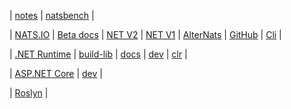 | [notes](https://github.com/mtmk/notes)
| [natsbench](https://github.com/mtmk/natsbench)
|

| [NATS.IO](https://nats.io/)
| [Beta docs](https://beta-docs.nats.io/)
| [NET V2](https://github.com/nats-io/nats.net.v2)
| [NET V1](https://github.com/nats-io/nats.net)
| [AlterNats](https://github.com/Cysharp/AlterNats)
| [GitHub](https://github.com/nats-io)
| [Cli](https://github.com/nats-io/natscli)
|

| [.NET Runtime](https://github.com/dotnet/runtime)
| [build-lib](https://github.com/dotnet/runtime/blob/main/docs/workflow/building/libraries/README.md)
| [docs](https://github.com/dotnet/runtime/blob/main/docs/README.md)
| [dev](https://github.com/dotnet/runtime/blob/main/docs/workflow/README.md)
| [clr](https://github.com/dotnet/runtime/blob/main/docs/workflow/debugging/coreclr/debugging-runtime.md)
| 

| [ASP.NET Core](https://github.com/dotnet/aspnetcore)
| [dev](https://github.com/dotnet/aspnetcore/blob/main/docs/BuildFromSource.md)
|

| [Roslyn](https://github.com/dotnet/roslyn)
|

